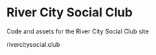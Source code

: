 # River City Social Club

Code and assets for the River City Social Club site

rivercitysocial.club
